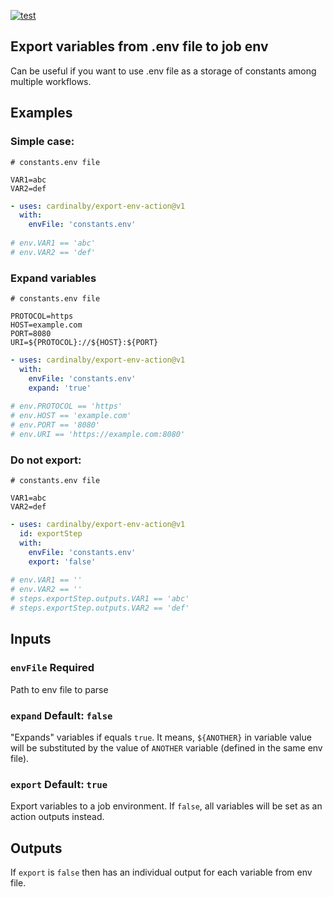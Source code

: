 [![test](https://github.com/cardinalby/export-env-action/actions/workflows/test.yml/badge.svg)](https://github.com/cardinalby/export-env-action/actions/workflows/test.yml)

## Export variables from .env file to job env

Can be useful if you want to use .env file as a storage of constants among 
multiple workflows.

## Examples

### Simple case:

```env
# constants.env file

VAR1=abc
VAR2=def
```

```yaml
- uses: cardinalby/export-env-action@v1
  with:
    envFile: 'constants.env'    
  
# env.VAR1 == 'abc'
# env.VAR2 == 'def'
```

### Expand variables

```env
# constants.env file

PROTOCOL=https
HOST=example.com
PORT=8080
URI=${PROTOCOL}://${HOST}:${PORT}
```

```yaml
- uses: cardinalby/export-env-action@v1
  with:
    envFile: 'constants.env'    
    expand: 'true'
  
# env.PROTOCOL == 'https'
# env.HOST == 'example.com'
# env.PORT == '8080'
# env.URI == 'https://example.com:8080'
```

### Do not export:

```env
# constants.env file

VAR1=abc
VAR2=def
```

```yaml
- uses: cardinalby/export-env-action@v1
  id: exportStep
  with:
    envFile: 'constants.env'
    export: 'false'
  
# env.VAR1 == ''
# env.VAR2 == ''
# steps.exportStep.outputs.VAR1 == 'abc'
# steps.exportStep.outputs.VAR2 == 'def'
```

## Inputs

### `envFile` **Required**
Path to env file to parse

### `expand` Default: `false`
"Expands" variables if equals `true`. It means, `${ANOTHER}` in variable value will be 
substituted by the value of `ANOTHER` variable (defined in the same env file).

### `export` Default: `true`
Export variables to a job environment. If `false`, all variables will be set as an action 
outputs instead.

## Outputs

If `export` is `false` then has an individual output for each variable from env file.